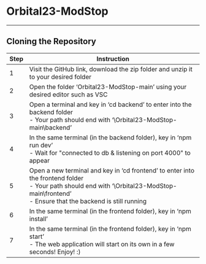 # Orbital23-ModStop
---
## Cloning the Repository
| Step | Instruction |
| ------ | ------ |
| 1 | Visit the GitHub link, download the zip folder and unzip it to your desired folder |
| 2 | Open the folder ‘Orbital23-ModStop-main’ using your desired editor such as VSC|
| 3 | Open a terminal and key in ‘cd backend’ to enter into the backend folder <br /> - Your path should end with ‘\Orbital23-ModStop-main\backend’|
| 4 | In the same terminal (in the backend folder), key in ‘npm run dev’ <br /> - Wait for "connected to db & listening on port 4000" to appear|
| 5 | Open a new terminal and key in ‘cd frontend’ to enter into the frontend folder <br /> - Your path should end with ‘\Orbital23-ModStop-main\frontend’ <br /> - Ensure that the backend is still running|
| 6 | In the same terminal (in the frontend folder), key in ‘npm install’|
| 7 | In the same terminal (in the frontend folder), key in ‘npm start’ <br />- The web application will start on its own in a few seconds! Enjoy! :)|


